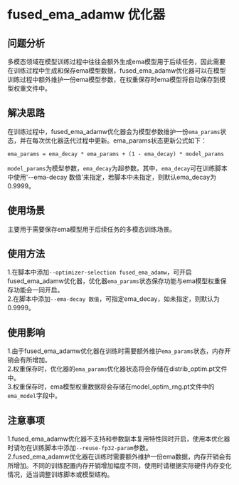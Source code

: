 # fused_ema_adamw 优化器
## 问题分析
多模态领域在模型训练过程中往往会额外生成ema模型用于后续任务，因此需要在训练过程中生成和保存ema模型数据，fused_ema_adamw优化器可以在模型训练过程中额外维护一份ema模型参数，在权重保存时ema模型将自动保存到模型权重文件中。

## 解决思路
在训练过程中，fused_ema_adamw优化器会为模型参数维护一份```ema_params```状态，并在每次优化器迭代过程中更新。ema_params状态更新公式如下：<br>

    ema_params = ema_decay * ema_params + (1 - ema_decay) * model_params

```model_params```为模型参数，```ema_decay```为超参数。其中，```ema_decay```可在训练脚本中使用'--ema-decay 数值'来指定，若脚本中未指定，则默认ema_decay为0.9999。<br>

## 使用场景
主要用于需要保存ema模型用于后续任务的多模态训练场景。<br>

## 使用方法
1.在脚本中添加`--optimizer-selection fused_ema_adamw`，可开启fused_ema_adamw优化器，优化器```ema_params```状态保存功能与ema模型权重保存功能会一同开启。<br>
2.在脚本中添加`--ema-decay 数值`，可指定ema_decay，如未指定，则默认为0.9999。<br>

## 使用影响
1.由于fused_ema_adamw优化器在训练时需要额外维护```ema_params```状态，内存开销会有所增加。<br>
2.权重保存时，优化器的```ema_params```优化器状态将会存储在distrib_optim.pt文件中。<br>
3.权重保存时，ema模型权重数据将会存储在model_optim_rng.pt文件中的```ema_model```字段中。<br>

## 注意事项
1.fused_ema_adamw优化器不支持和参数副本复用特性同时开启，使用本优化器时请勿在训练脚本中添加`--reuse-fp32-param`参数。<br>
2.fused_ema_adamw优化器在训练时需要额外维护一份ema数据，内存开销会有所增加。不同的训练配置内存开销增加幅度不同，使用时请根据实际硬件内存变化情况，适当调整训练脚本或模型结构。
